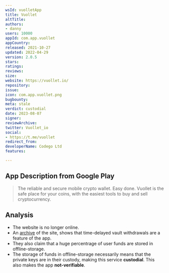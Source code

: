 ```yaml
---
wsId: vuolletApp
title: Vuollet
altTitle: 
authors:
- danny
users: 10000
appId: com.app.vuollet
appCountry: 
released: 2021-10-27
updated: 2022-04-29
version: 2.0.5
stars: 
ratings: 
reviews: 
size: 
website: https://vuollet.io/
repository: 
issue: 
icon: com.app.vuollet.png
bugbounty: 
meta: stale
verdict: custodial
date: 2023-08-07
signer: 
reviewArchive: 
twitter: Vuollet_io
social:
- https://t.me/vuollet
redirect_from: 
developerName: Codego Ltd
features: 

---
```


## App Description from Google Play

> The reliable and secure mobile crypto wallet. Easy done.
Vuollet is the safe place for your coins, with the easiest tools to buy and sell cryptocurrency.

## Analysis 

- The website is no longer online. 
- An [archive](https://web.archive.org/web/20220315025330/https://vuollet.io/) of the site, shows that time-delayed vault withdrawals are a feature of the app. 
- They also claim that a huge percentrage of user funds are stored in offline-storage. 
- The storage of funds in offline-storage necessarily means that the private keys are in their custody, making this service **custodial**. This also makes the app **not-verifiable**.